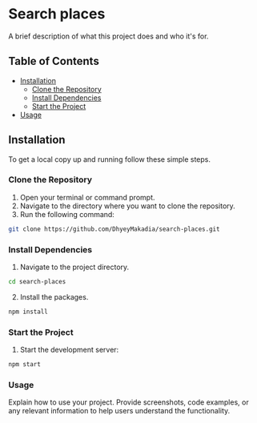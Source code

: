 # Search places

A brief description of what this project does and who it's for.

## Table of Contents

- [Installation](#installation)
  - [Clone the Repository](#clone-the-repository)
  - [Install Dependencies](#install-dependencies)
  - [Start the Project](#start-the-project)
- [Usage](#usage)

## Installation

To get a local copy up and running follow these simple steps.

### Clone the Repository

1. Open your terminal or command prompt.
2. Navigate to the directory where you want to clone the repository.
3. Run the following command:
```sh
git clone https://github.com/DhyeyMakadia/search-places.git
```

### Install Dependencies

1. Navigate to the project directory.
```sh
cd search-places
```
2. Install the packages.
```sh
npm install
```

### Start the Project
1. Start the development server:
```sh
npm start
```

### Usage
Explain how to use your project. Provide screenshots, code examples, or any relevant information to help users understand the functionality.